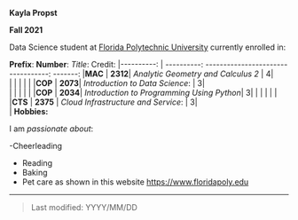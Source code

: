 **Kayla Propst**

**Fall 2021**

Data Science student at [Florida Polytechnic University](https://www.floridapoly.edu) currently enrolled in: 

**Prefix**: **Number**:              _Title_:                     Credit:
|----------: |  ----------: ----------------------------------:  -------:
|**MAC**	   |  **2312**|  _Analytic Geometry and Calculus 2_       |  4|      
|            |          |                                           |   |
|**COP**     |  **2073**|  _Introduction to Data Science_:          |  3|          
|            |          |                                           |   |
|**COP**     |	**2034**|	_Introduction to Programming Using Python_|  3|
|            |          |                                           |   |
|**CTS**	   | **2375** |	_Cloud Infrastructure and Service_:       |  3|     
|
**Hobbies:**


I am _passionate about_: 

-Cheerleading
- Reading
- Baking
- Pet care as shown in this website 
<https://www.floridapoly.edu>

***

> Last modified: YYYY/MM/DD

